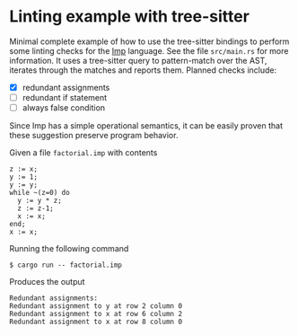 # Linting example with tree-sitter
Minimal complete example of how to use the tree-sitter bindings to
perform some linting checks for the
[Imp](https://softwarefoundations.cis.upenn.edu/lf-current/Imp.html)
language.  See the file `src/main.rs` for more information.  It uses a
tree-sitter query to pattern-match over the AST, iterates through the
matches and reports them.  Planned checks include:

- [x] redundant assignments
- [ ] redundant if statement
- [ ] always false condition

Since Imp has a simple operational semantics, it can be easily proven
that these suggestion preserve program behavior.

Given a file `factorial.imp` with contents

```
z := x;
y := 1;
y := y;
while ~(z=0) do
  y := y * z;
  z := z-1;
  x := x;
end;
x := x;
```

Running the following command

```ShellSession
$ cargo run -- factorial.imp
```

Produces the output

```
Redundant assignments:
Redundant assignment to y at row 2 column 0
Redundant assignment to x at row 6 column 2
Redundant assignment to x at row 8 column 0
```
